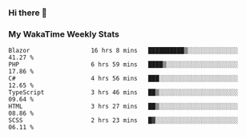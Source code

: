### Hi there 👋

<!--
**royschrauwen/royschrauwen** is a ✨ _special_ ✨ repository because its `README.md` (this file) appears on your GitHub profile.

Here are some ideas to get you started:

- 🔭 I’m currently working on ...
- 🌱 I’m currently learning ...
- 👯 I’m looking to collaborate on ...
- 🤔 I’m looking for help with ...
- 💬 Ask me about ...
- 📫 How to reach me: ...
- 😄 Pronouns: ...
- ⚡ Fun fact: ...
-->


### My WakaTime Weekly Stats
<!--START_SECTION:waka-->

```text
Blazor                 16 hrs 8 mins   ██████████▒░░░░░░░░░░░░░░   41.27 %
PHP                    6 hrs 59 mins   ████▒░░░░░░░░░░░░░░░░░░░░   17.86 %
C#                     4 hrs 56 mins   ███░░░░░░░░░░░░░░░░░░░░░░   12.65 %
TypeScript             3 hrs 46 mins   ██▒░░░░░░░░░░░░░░░░░░░░░░   09.64 %
HTML                   3 hrs 27 mins   ██▒░░░░░░░░░░░░░░░░░░░░░░   08.86 %
SCSS                   2 hrs 23 mins   █▓░░░░░░░░░░░░░░░░░░░░░░░   06.11 %
```

<!--END_SECTION:waka-->

